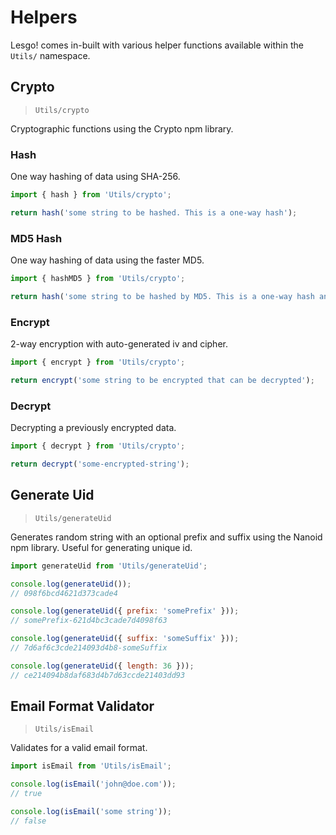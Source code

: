 # Helpers

Lesgo! comes in-built with various helper functions available within the `Utils/` namespace.

## Crypto

> `Utils/crypto`

Cryptographic functions using the Crypto npm library.

### Hash

One way hashing of data using SHA-256.

```js
import { hash } from 'Utils/crypto';

return hash('some string to be hashed. This is a one-way hash');
```

### MD5 Hash

One way hashing of data using the faster MD5.

```js
import { hashMD5 } from 'Utils/crypto';

return hash('some string to be hashed by MD5. This is a one-way hash and is faster than hash');
```

### Encrypt

2-way encryption with auto-generated iv and cipher.

```js
import { encrypt } from 'Utils/crypto';

return encrypt('some string to be encrypted that can be decrypted');
```

### Decrypt

Decrypting a previously encrypted data.

```js
import { decrypt } from 'Utils/crypto';

return decrypt('some-encrypted-string');
```

## Generate Uid

> `Utils/generateUid`

Generates random string with an optional prefix and suffix using the Nanoid npm library. Useful for generating unique id.

```js
import generateUid from 'Utils/generateUid';

console.log(generateUid());
// 098f6bcd4621d373cade4

console.log(generateUid({ prefix: 'somePrefix' }));
// somePrefix-621d4bc3cade7d4098f63

console.log(generateUid({ suffix: 'someSuffix' }));
// 7d6af6c3cde214093d4b8-someSuffix

console.log(generateUid({ length: 36 }));
// ce214094b8daf683d4b7d63ccde21403dd93
```

## Email Format Validator

> `Utils/isEmail`

Validates for a valid email format.

```js
import isEmail from 'Utils/isEmail';

console.log(isEmail('john@doe.com'));
// true

console.log(isEmail('some string'));
// false
```